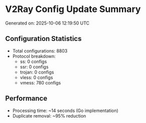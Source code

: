 # V2Ray Config Update Summary
Generated on: 2025-10-06 12:19:50 UTC

## Configuration Statistics
- Total configurations: 8803
- Protocol breakdown:
  - ss: 0 configs
  - ssr: 0 configs
  - trojan: 0 configs
  - vless: 0 configs
  - vmess: 780 configs

## Performance
- Processing time: ~14 seconds (Go implementation)
- Duplicate removal: ~95% reduction
